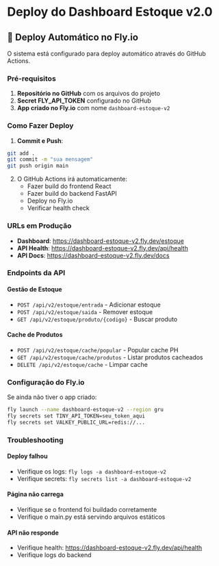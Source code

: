 # Deploy do Dashboard Estoque v2.0

## 🚀 Deploy Automático no Fly.io

O sistema está configurado para deploy automático através do GitHub Actions.

### Pré-requisitos

1. **Repositório no GitHub** com os arquivos do projeto
2. **Secret FLY_API_TOKEN** configurado no GitHub
3. **App criado no Fly.io** com nome `dashboard-estoque-v2`

### Como Fazer Deploy

1. **Commit e Push**:
```bash
git add .
git commit -m "sua mensagem"
git push origin main
```

2. O GitHub Actions irá automaticamente:
   - Fazer build do frontend React
   - Fazer build do backend FastAPI
   - Deploy no Fly.io
   - Verificar health check

### URLs em Produção

- **Dashboard**: https://dashboard-estoque-v2.fly.dev/estoque
- **API Health**: https://dashboard-estoque-v2.fly.dev/api/health
- **API Docs**: https://dashboard-estoque-v2.fly.dev/docs

### Endpoints da API

#### Gestão de Estoque
- `POST /api/v2/estoque/entrada` - Adicionar estoque
- `POST /api/v2/estoque/saida` - Remover estoque  
- `GET /api/v2/estoque/produto/{codigo}` - Buscar produto

#### Cache de Produtos
- `POST /api/v2/estoque/cache/popular` - Popular cache PH
- `GET /api/v2/estoque/cache/produtos` - Listar produtos cacheados
- `DELETE /api/v2/estoque/cache` - Limpar cache

### Configuração do Fly.io

Se ainda não tiver o app criado:

```bash
fly launch --name dashboard-estoque-v2 --region gru
fly secrets set TINY_API_TOKEN=seu_token_aqui
fly secrets set VALKEY_PUBLIC_URL=redis://...
```

### Troubleshooting

#### Deploy falhou
- Verifique os logs: `fly logs -a dashboard-estoque-v2`
- Verifique secrets: `fly secrets list -a dashboard-estoque-v2`

#### Página não carrega
- Verifique se o frontend foi buildado corretamente
- Verifique o main.py está servindo arquivos estáticos

#### API não responde
- Verifique health: https://dashboard-estoque-v2.fly.dev/api/health
- Verifique logs do backend